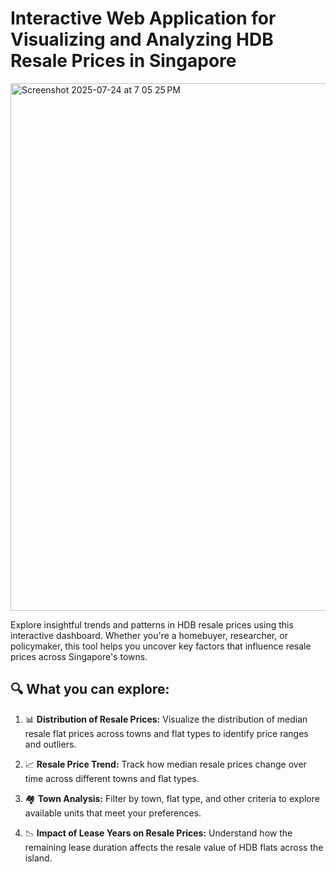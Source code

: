 # Interactive Web Application for Visualizing and Analyzing HDB Resale Prices in Singapore

<img width="1618" height="844" alt="Screenshot 2025-07-24 at 7 05 25 PM" src="https://github.com/user-attachments/assets/9eb58d6b-1673-4d49-a87d-742c844a5a68" />

Explore insightful trends and patterns in HDB resale prices using this interactive dashboard. Whether you're a homebuyer, researcher, or policymaker, this tool helps you uncover key factors that influence resale prices across Singapore's towns.

## 🔍 What you can explore:
1. 📊 **Distribution of Resale Prices:** Visualize the distribution of median resale flat prices across towns and flat types to identify price ranges and outliers.

2. 📈 **Resale Price Trend:** Track how median resale prices change over time across different towns and flat types.

3. 🏘️ **Town Analysis:** Filter by town, flat type, and other criteria to explore available units that meet your preferences.

4. 📉 **Impact of Lease Years on Resale Prices:** Understand how the remaining lease duration affects the resale value of HDB flats across the island.


